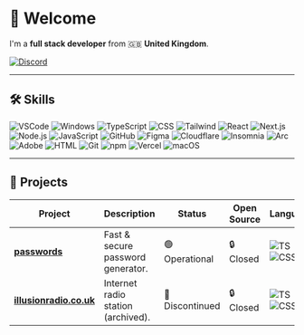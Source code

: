 # 👋 Welcome

I'm a **full stack developer** from 🇬🇧 **United Kingdom**.

[![Discord](https://img.shields.io/badge/@afugitive1k-5865F2?style=flat-square&logo=discord&logoColor=ffffff)](https://discord.com/users/yourID)

---

## 🛠️ Skills

![VSCode](https://img.shields.io/badge/vscode-007ACC?style=flat-square&logo=visualstudiocode&logoColor=ffffff)
![Windows](https://img.shields.io/badge/windows-0078D4?style=flat-square&logo=windows&logoColor=ffffff)
![TypeScript](https://img.shields.io/badge/typescript-3178C6?style=flat-square&logo=typescript&logoColor=ffffff)
![CSS](https://img.shields.io/badge/css-1572B6?style=flat-square&logo=css3&logoColor=ffffff)
![Tailwind](https://img.shields.io/badge/tailwind-06B6D4?style=flat-square&logo=tailwindcss&logoColor=ffffff)
![React](https://img.shields.io/badge/react-61DAFB?style=flat-square&logo=react&logoColor=000000)
![Next.js](https://img.shields.io/badge/next.js-000000?style=flat-square&logo=next.js&logoColor=ffffff)
![Node.js](https://img.shields.io/badge/node.js-339933?style=flat-square&logo=node.js&logoColor=ffffff)
![JavaScript](https://img.shields.io/badge/javascript-F7DF1E?style=flat-square&logo=javascript&logoColor=000000)
![GitHub](https://img.shields.io/badge/github-181717?style=flat-square&logo=github&logoColor=ffffff)
![Figma](https://img.shields.io/badge/figma-F24E1E?style=flat-square&logo=figma&logoColor=ffffff)
![Cloudflare](https://img.shields.io/badge/cloudflare-F38020?style=flat-square&logo=cloudflare&logoColor=ffffff)
![Insomnia](https://img.shields.io/badge/insomnia-4000BF?style=flat-square&logo=insomnia&logoColor=ffffff)
![Arc](https://img.shields.io/badge/arc-FCBFBD?style=flat-square&logo=arc&logoColor=000000)
![Adobe](https://img.shields.io/badge/adobe-DA1F26?style=flat-square&logo=adobe&logoColor=ffffff)
![HTML](https://img.shields.io/badge/html-E34F26?style=flat-square&logo=html5&logoColor=ffffff)
![Git](https://img.shields.io/badge/git-F05032?style=flat-square&logo=git&logoColor=ffffff)
![npm](https://img.shields.io/badge/npm-CB3837?style=flat-square&logo=npm&logoColor=ffffff)
![Vercel](https://img.shields.io/badge/vercel-000000?style=flat-square&logo=vercel&logoColor=ffffff)
![macOS](https://img.shields.io/badge/macos-000000?style=flat-square&logo=apple&logoColor=ffffff)

---

## 📁 Projects

| Project | Description | Status | Open Source | Languages | Version |
|--------|-------------|--------|-------------|-----------|---------|
| [**passwords**](https://passwords.zarky.uk) | Fast & secure password generator. | 🟢 Operational | 🔒 Closed | ![TS](https://img.shields.io/badge/typescript-3178C6?style=flat-square&logo=typescript&logoColor=ffffff) ![CSS](https://img.shields.io/badge/css-1572B6?style=flat-square&logo=css3&logoColor=ffffff) | v0.1.2 |
| [**illusionradio.co.uk**](https://illusionradio.co.uk) | Internet radio station (archived). | 🔴 Discontinued | 🔒 Closed | ![TS](https://img.shields.io/badge/typescript-3178C6?style=flat-square&logo=typescript&logoColor=ffffff) ![CSS](https://img.shields.io/badge/css-1572B6?style=flat-square&logo=css3&logoColor=ffffff) | v1.0.0 |
